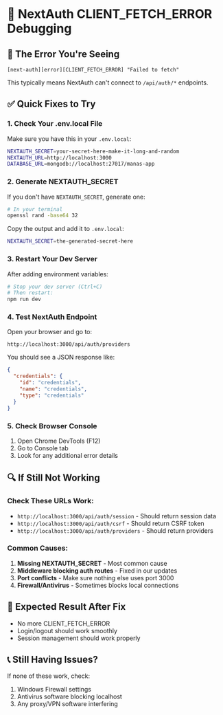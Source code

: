 # 🔧 NextAuth CLIENT_FETCH_ERROR Debugging

## 🚨 **The Error You're Seeing**
`[next-auth][error][CLIENT_FETCH_ERROR] "Failed to fetch"`

This typically means NextAuth can't connect to `/api/auth/*` endpoints.

## ✅ **Quick Fixes to Try**

### 1. **Check Your .env.local File**
Make sure you have this in your `.env.local`:

```bash
NEXTAUTH_SECRET=your-secret-here-make-it-long-and-random
NEXTAUTH_URL=http://localhost:3000
DATABASE_URL=mongodb://localhost:27017/manas-app
```

### 2. **Generate NEXTAUTH_SECRET**
If you don't have `NEXTAUTH_SECRET`, generate one:

```bash
# In your terminal
openssl rand -base64 32
```

Copy the output and add it to `.env.local`:
```bash
NEXTAUTH_SECRET=the-generated-secret-here
```

### 3. **Restart Your Dev Server**
After adding environment variables:
```bash
# Stop your dev server (Ctrl+C)
# Then restart:
npm run dev
```

### 4. **Test NextAuth Endpoint**
Open your browser and go to:
```
http://localhost:3000/api/auth/providers
```

You should see a JSON response like:
```json
{
  "credentials": {
    "id": "credentials",
    "name": "credentials",
    "type": "credentials"
  }
}
```

### 5. **Check Browser Console**
1. Open Chrome DevTools (F12)
2. Go to Console tab
3. Look for any additional error details

## 🔍 **If Still Not Working**

### Check These URLs Work:
- `http://localhost:3000/api/auth/session` - Should return session data
- `http://localhost:3000/api/auth/csrf` - Should return CSRF token
- `http://localhost:3000/api/auth/providers` - Should return providers

### Common Causes:
1. **Missing NEXTAUTH_SECRET** - Most common cause
2. **Middleware blocking auth routes** - Fixed in our updates
3. **Port conflicts** - Make sure nothing else uses port 3000
4. **Firewall/Antivirus** - Sometimes blocks local connections

## 🚀 **Expected Result After Fix**
- No more CLIENT_FETCH_ERROR
- Login/logout should work smoothly
- Session management should work properly

## 📞 **Still Having Issues?**
If none of these work, check:
1. Windows Firewall settings
2. Antivirus software blocking localhost
3. Any proxy/VPN software interfering